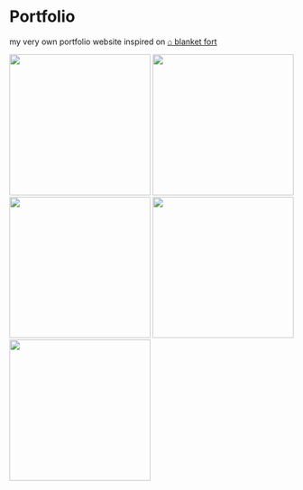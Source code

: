 # Portfolio
my very own portfolio website inspired on <a href="https://blanketfort.neocities.org/">⌂ blanket fort</a>

<img height="250" src="https://github.com/user-attachments/assets/17ebcf07-429b-4847-bad9-05e6bd4506ce">
<img height="250" src="https://github.com/user-attachments/assets/60bff614-6705-4293-b44d-5d71b4dbd141">
<img height="250" src="https://github.com/user-attachments/assets/84e26ea8-30af-4587-949a-94cc818e6bf9">
<img height="250" src="https://github.com/user-attachments/assets/5ba25166-d2d6-4229-976a-2ff26b8ff662">
<img height="250" src="https://github.com/user-attachments/assets/dff8eda9-6bb4-4a12-8127-a7e5625c8b41">
